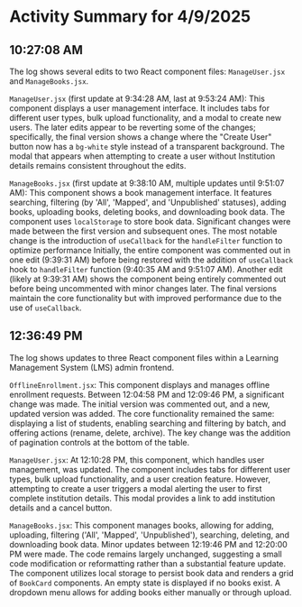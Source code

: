 # Activity Summary for 4/9/2025

## 10:27:08 AM
The log shows several edits to two React component files: `ManageUser.jsx` and `ManageBooks.jsx`.

`ManageUser.jsx` (first update at 9:34:28 AM, last at 9:53:24 AM): This component displays a user management interface.  It includes tabs for different user types, bulk upload functionality, and a modal to create new users. The later edits appear to be reverting some of the changes; specifically, the final version shows a change where the "Create User" button now has a `bg-white` style instead of a transparent background.  The modal that appears when attempting to create a user without Institution details remains consistent throughout the edits.

`ManageBooks.jsx` (first update at 9:38:10 AM, multiple updates until 9:51:07 AM): This component shows a book management interface. It features searching, filtering (by 'All', 'Mapped', and 'Unpublished' statuses), adding books, uploading books, deleting books, and downloading book data.  The component uses `localStorage` to store book data.  Significant changes were made between the first version and subsequent ones.  The most notable change is the introduction of `useCallback` for the `handleFilter` function to optimize performance  Initially, the entire component was commented out in one edit (9:39:31 AM) before being restored with the addition of `useCallback` hook to `handleFilter` function (9:40:35 AM and 9:51:07 AM). Another edit (likely at 9:39:31 AM) shows the component being entirely commented out before being uncommented with minor changes later.  The final versions maintain the core functionality but with improved performance due to the use of `useCallback`.


## 12:36:49 PM
The log shows updates to three React component files within a Learning Management System (LMS) admin frontend.

`OfflineEnrollment.jsx`:  This component displays and manages offline enrollment requests.  Between 12:04:58 PM and 12:09:46 PM, a significant change was made.  The initial version was commented out, and a new, updated version was added. The core functionality remained the same: displaying a list of students, enabling searching and filtering by batch, and offering actions (rename, delete, archive). The key change was the addition of pagination controls at the bottom of the table.


`ManageUser.jsx`: At 12:10:28 PM, this component, which handles user management, was updated.  The component includes tabs for different user types, bulk upload functionality, and a user creation feature.  However, attempting to create a user triggers a modal alerting the user to first complete institution details. This modal provides a link to add institution details and a cancel button.


`ManageBooks.jsx`: This component manages books, allowing for adding, uploading, filtering ('All', 'Mapped', 'Unpublished'), searching, deleting, and downloading book data.  Minor updates between 12:19:46 PM and 12:20:00 PM were made.  The code remains largely unchanged, suggesting a small code modification or reformatting rather than a substantial feature update. The component utilizes local storage to persist book data and renders a grid of `BookCard` components.  An empty state is displayed if no books exist.  A dropdown menu allows for adding books either manually or through upload.
